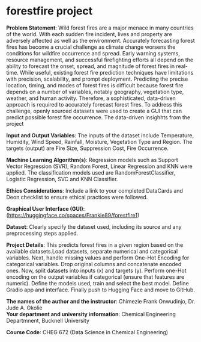 # forestfire project

**Problem Statement**: 
Wild forest fires are a major menace in many countries of the world. With each sudden fire incident, lives and property are adversely affected as well as the environment.
Accurately forecasting forest fires has become a crucial challenge as climate change worsens the conditions for wildfire occurrence and spread. Early warning systems, resource management, and successful firefighting efforts all depend on the ability to forecast the onset, spread, and magnitude of forest fires in real-time. While useful, existing forest fire prediction techniques have limitations with precision, scalability, and prompt deployment. Predicting the precise location, timing, and modes of forest fires is difficult because forest fire depends on a number of variables, notably geography, vegetation type, weather, and human activity. Therefore, a sophisticated, data-driven approach is required to accurately forecast forest fires. To address this challenge, openly sourced datasets were used to create a GUI that can predict possible forest fire occurrence. The data-driven insighhts from the project

**Input and Output Variables**: 
The inputs of the dataset include Temperature, Humidity, Wind Speed, Rainfall, Moisture, Vegetation Type and Region. The targets (output) are Fire Size, Suppression Cost, Fire Occurrence.

**Machine Learning Algorithm(s)**: 
Regression models such as Support Vector Regression (SVR), Random Forest, Linear Regression and KNN were applied. The classification models used are RandomForestClassifier, Logistic Regression, SVC and KNN Classifier.

**Ethics Considerations**: Include a link to your completed DataCards and Deon checklist to ensure ethical practices were followed.

**Graphical User Interface (GUI)**: (https://huggingface.co/spaces/Frankie89/forestfire1)

**Dataset**: Clearly specify the dataset used, including its source and any preprocessing steps applied.

**Project Details**: 
This predicts forest fires in a given region based on the available datasets.Load datasets, separate numerical and categorical variables. Next, handle missing values and perform One-Hot Encoding for categorical variables. Drop original columns and concatenate encoded ones. Now, split datasets into inputs (x) and targets (y). Perform one-Hot encoding on the output variables if categorical (ensure that features are numeric). Define the models used, train and select the best model. Define Gradio app and interface. Finally push to Hugging Face and move to GitHub. 


**The names of the author and the instructor**:                  Chimezie Frank Onwudinjo,  Dr. Jude A. Okolie                                                                                                                     
**Your department and university information**:                  Chemical Engineering Departmnent, Bucknell University

**Course Code**:                                                        CHEG 672 (Data Science in Chemical Engineering)
